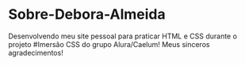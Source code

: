 # Sobre-Debora-Almeida
Desenvolvendo meu site pessoal para praticar HTML e CSS durante o projeto #Imersão CSS do grupo Alura/Caelum!
Meus sinceros agradecimentos!
